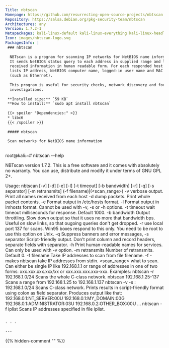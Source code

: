 ```yaml
---
Title: nbtscan
Homepage: https://github.com/resurrecting-open-source-projects/nbtscan
Repository: https://salsa.debian.org/pkg-security-team/nbtscan
Architectures: any
Version: 1.7.2-1
Metapackages: kali-linux-default kali-linux-everything kali-linux-headless kali-linux-large kali-tools-information-gathering kali-tools-vulnerability 
Icon: images/nbtscan-logo.svg
PackagesInfo: |
 ### nbtscan
 
  NBTscan is a program for scanning IP networks for NetBIOS name information.
  It sends NetBIOS status query to each address in supplied range and lists
  received information in human readable form. For each responded host it
  lists IP address, NetBIOS computer name, logged-in user name and MAC address
  (such as Ethernet).
   
  This program is useful for security checks, network discovery and forensics
  investigations.
 
 **Installed size:** `59 KB`  
 **How to install:** `sudo apt install nbtscan`  
 
 {{< spoiler "Dependencies:" >}}
 * libc6 
 {{< /spoiler >}}
 
 ##### nbtscan
 
 Scan networks for NetBIOS name information
 
 ```
 root@kali:~# nbtscan --help
 
 NBTscan version 1.7.2.
 This is a free software and it comes with absolutely no warranty.
 You can use, distribute and modify it under terms of GNU GPL 2+.
 
 
 Usage:
 nbtscan [-v] [-d] [-e] [-l] [-t timeout] [-b bandwidth] [-r] [-q] [-s separator] [-m retransmits] (-f filename)|(<scan_range>) 
 	-v		verbose output. Print all names received
 			from each host
 	-d		dump packets. Print whole packet contents.
 	-e		Format output in /etc/hosts format.
 	-l		Format output in lmhosts format.
 			Cannot be used with -v, -s or -h options.
 	-t timeout	wait timeout milliseconds for response.
 			Default 1000.
 	-b bandwidth	Output throttling. Slow down output
 			so that it uses no more that bandwidth bps.
 			Useful on slow links, so that ougoing queries
 			don't get dropped.
 	-r		use local port 137 for scans. Win95 boxes
 			respond to this only.
 			You need to be root to use this option on Unix.
 	-q		Suppress banners and error messages,
 	-s separator	Script-friendly output. Don't print
 			column and record headers, separate fields with separator.
 	-h		Print human-readable names for services.
 			Can only be used with -v option.
 	-m retransmits	Number of retransmits. Default 0.
 	-f filename	Take IP addresses to scan from file filename.
 			-f - makes nbtscan take IP addresses from stdin.
 	<scan_range>	what to scan. Can either be single IP
 			like 192.168.1.1 or
 			range of addresses in one of two forms: 
 			xxx.xxx.xxx.xxx/xx or xxx.xxx.xxx.xxx-xxx.
 Examples:
 	nbtscan -r 192.168.1.0/24
 		Scans the whole C-class network.
 	nbtscan 192.168.1.25-137
 		Scans a range from 192.168.1.25 to 192.168.1.137
 	nbtscan -v -s : 192.168.1.0/24
 		Scans C-class network. Prints results in script-friendly
 		format using colon as field separator.
 		Produces output like that:
 		192.168.0.1:NT_SERVER:00U
 		192.168.0.1:MY_DOMAIN:00G
 		192.168.0.1:ADMINISTRATOR:03U
 		192.168.0.2:OTHER_BOX:00U
 		...
 	nbtscan -f iplist
 		Scans IP addresses specified in file iplist.
 ```
 
 - - -
 
---
```

{{% hidden-comment "<!--Do not edit anything above this line-->" %}}
